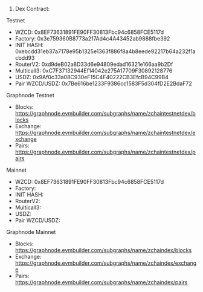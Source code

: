 1. Dex Contract:

Testnet
- WZCD: 0x8EF73631891FE90FF30813Fbc94c6858FCE5117d
- Factory: 0x3e759360B8773a217Ad4c4A43452ab9888fbe392
- INIT HASH: 0xebcdd31eb37a7178e95b1325e1363f886f8a4b8eede92217b64a232f1acbdd93
- RouterV2: 0xd9deB02a8D33d6e94809edad16321e166aa9b2Df
- Multicall3: 0xC7F37132944Ef14042e275A17709F30892128776
- USDZ: 0x9Af0c33a08C930eF15C4F40222CB3EfcB94C99B4
- Pair WZCD/USDZ: 0x7Be616be1233F9386cc1583F5d304fD2E2BdaF72

Graphnode Testnet

- Blocks: https://graphnode.evmbuilder.com/subgraphs/name/zchaintestnetdex/blocks
- Exchange: https://graphnode.evmbuilder.com/subgraphs/name/zchaintestnetdex/exchange
- Pairs: https://graphnode.evmbuilder.com/subgraphs/name/zchaintestnetdex/pairs


Mainnet
- WZCD: 0x8EF73631891FE90FF30813Fbc94c6858FCE5117d
- Factory: 
- INIT HASH: 
- RouterV2: 
- Multicall3: 
- USDZ: 
- Pair WZCD/USDZ: 

Graphnode Mainnet

- Blocks: https://graphnode.evmbuilder.com/subgraphs/name/zchaindex/blocks
- Exchange: https://graphnode.evmbuilder.com/subgraphs/name/zchaindex/exchange
- Pairs: https://graphnode.evmbuilder.com/subgraphs/name/zchaindex/pairs


